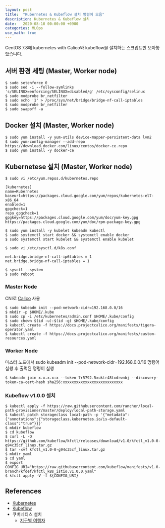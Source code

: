 ```yaml
---
layout: post
title:  "Kubernetes & Kubeflow 설치 명령어 모음"
description: Kubernetes & Kubeflow 설치
date:   2020-08-10 00:00:00 +0900
categories: MLOps
use_math: true
---
```


CentOS 7.8에 kubernetes with Calico와 kubeflow을 설치하는 스크립트만 모아놓았습니다.

## 서버 환경 세팅 (Master, Worker node)
```
$ sudo setenforce 0
$ sudo sed -i --follow-symlinks 's/SELINUX=enforcing/SELINUX=disabled/g' /etc/sysconfig/selinux
$ sudo modprobe br_netfilter
$ sudo echo '1' > /proc/sys/net/bridge/bridge-nf-call-iptables
$ sudo modprobe br_netfilter
$ sudo swapoff -a
```

## Docker 설치 (Master, Worker node)
```
$ sudo yum install -y yum-utils device-mapper-persistent-data lvm2
$ sudo yum-config-manager --add-repo https://download.docker.com/linux/centos/docker-ce.repo
$ sudo yum install -y docker-ce
```

## Kubernetese 설치 (Master, Worker node)
```
$ sudo vi /etc/yum.repos.d/kubernetes.repo

[kubernetes]
name=Kubernetes
baseurl=https://packages.cloud.google.com/yum/repos/kubernetes-el7-x86_64
enabled=1
gpgcheck=1
repo_gpgcheck=1
gpgkey=https://packages.cloud.google.com/yum/doc/yum-key.gpg https://packages.cloud.google.com/yum/doc/rpm-package-key.gpg
```
```
$ sudo yum install -y kubelet kubeadm kubectl
$ sudo systemctl start docker && systemctl enable docker
$ sudo systemctl start kubelet && systemctl enable kubelet 
```
```
$ sudo vi /etc/sysctl.d/k8s.conf

net.bridge.bridge-nf-call-ip6tables = 1
net.bridge.bridge-nf-call-iptables = 1
```
```
$ sysctl --system
$ sudo reboot
```

### Master Node
CNI로 [Calico](https://docs.projectcalico.org/getting-started/kubernetes/quickstart) 사용

```
$ sudo kubeadm init --pod-network-cidr=192.168.0.0/16
$ mkdir -p $HOME/.kube
$ sudo cp -i /etc/kubernetes/admin.conf $HOME/.kube/config
$ sudo chown $(id -u):$(id -g) $HOME/.kube/config 
$ kubectl create -f https://docs.projectcalico.org/manifests/tigera-operator.yaml
$ kubectl create -f https://docs.projectcalico.org/manifests/custom-resources.yaml
```

### Worker Node
마스터 노드에서 sudo kubeadm init --pod-network-cidr=192.168.0.0/16 명령어 실행 후 출력된 명령어 실행

```
$ kubeadm join x.x.x.x:x --token 7r5792.5xuktr48txdrwnbj --discovery-token-ca-cert-hash sha256:xxxxxxxxxxxxxxxxxxxxxxxxxxx
```

### Kubeflow v1.0.0 설치
```
$ kubectl apply -f https://raw.githubusercontent.com/rancher/local-path-provisioner/master/deploy/local-path-storage.yaml
$ kubectl patch storageclass local-path -p '{"metadata": {"annotations":{"storageclass.kubernetes.io/is-default-class":"true"}}}'
$ mkdir kubeflow
$ cd kubeflow
$ curl -L -O https://github.com/kubeflow/kfctl/releases/download/v1.0/kfctl_v1.0-0-g94c35cf_linux.tar.gz
$ tar -xvf kfctl_v1.0-0-g94c35cf_linux.tar.gz
$ mkdir yaml
$ cd yaml
$ export CONFIG_URI="https://raw.githubusercontent.com/kubeflow/manifests/v1.0-branch/kfdef/kfctl_k8s_istio.v1.0.0.yaml"
$ kfctl apply -V -f ${CONFIG_URI}
```

## References
- [Kubernetes](https://kubernetes.io/docs/home/)
- [Kubeflow](https://www.kubeflow.org/docs/)
- 쿠버네티스 설치
    - [지구별 여행자](https://www.kangwoo.kr/2020/02/17/pc%EC%97%90-kubeflow-%EC%84%A4%EC%B9%98%ED%95%98%EA%B8%B0-1%EB%B6%80-nvidia-%EB%93%9C%EB%9D%BC%EC%9D%B4%EB%B2%84-docker-%EC%84%A4%EC%B9%98%ED%95%98%EA%B8%B0/)